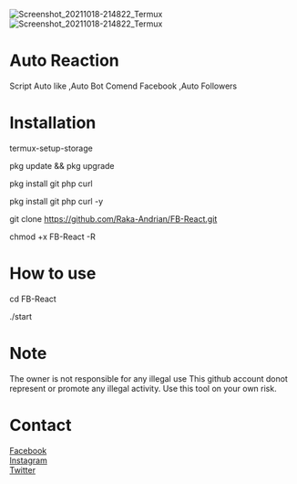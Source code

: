 ![Screenshot_20211018-214822_Termux](https://user-images.githubusercontent.com/88669346/137792316-be115171-8004-4a88-8255-f290516fe7a8.jpg)
![Screenshot_20211018-214822_Termux](https://user-images.githubusercontent.com/88669346/137792374-96039dcf-30b8-4d38-98d3-c29d6657eee9.jpg)
# Auto Reaction
Script Auto like ,Auto Bot Comend Facebook ,Auto Followers


# Installation 

termux-setup-storage <br> 

pkg update && pkg upgrade 

pkg install git php curl 

pkg install git php curl -y 

git clone https://github.com/Raka-Andrian/FB-React.git 

chmod +x FB-React -R 

# How to use 

cd FB-React 

./start


# Note
The owner is not responsible for any illegal use
This github account donot represent or promote any illegal activity. Use this tool on your own risk.


# Contact<br>
<a href='https://facebook.com/GARANGAN.KECHE' target=_blank>Facebook</a> <br>
<a href='https://instagram.com/militan2708' target=_blank>Instagram</a> <br>
<a href='https://twitter.com/Raka_Andrian27' target=_blank>Twitter</a> <br>

